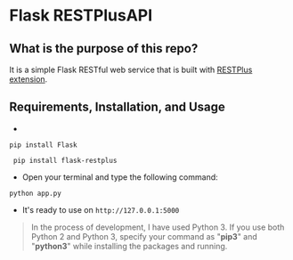 
# Flask RESTPlusAPI

  

## What is the purpose of this repo?

  

It is a simple Flask RESTful web service that is built with [RESTPlus extension](https://flask-restplus.readthedocs.io/en/stable/). 
  

## Requirements, Installation, and Usage

-

` pip install Flask `

` pip install flask-restplus`


- Open your terminal and type the following command:

`python app.py`

- It's ready to use on `http://127.0.0.1:5000`


> In the process of development, I have used Python 3. If you use both Python 2 and Python 3, specify your command as "**pip3**" and "**python3**" while installing the packages and running.

  
  
  

